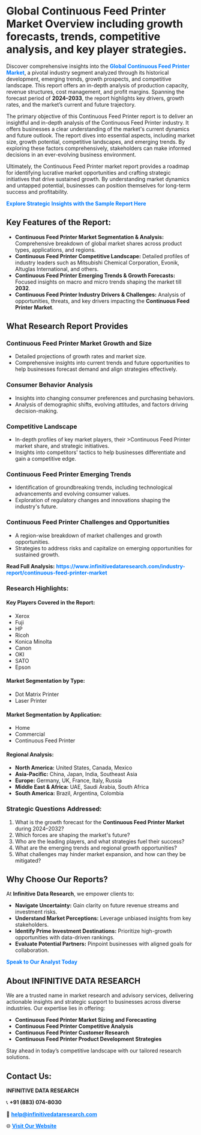 <h1>Global Continuous Feed Printer Market Overview including growth forecasts, trends, competitive analysis, and key player strategies.</h1>
<p>
Discover comprehensive insights into the 
<a href="https://www.infinitivedataresearch.com/industry-report/continuous-feed-printer-market" rel="dofollow" style="color: #007BFF; text-decoration: none;"><strong>Global Continuous Feed Printer Market</strong></a>, a pivotal industry segment analyzed through its historical development, emerging trends, growth prospects, and competitive landscape. This report offers an in-depth analysis of production capacity, revenue structures, cost management, and profit margins. Spanning the forecast period of <strong>2024–2033</strong>, the report highlights key drivers, growth rates, and the market’s current and future trajectory.
</p>
<p>
The primary objective of this Continuous Feed Printer report is to deliver an insightful and in-depth analysis of the Continuous Feed Printer industry. It offers businesses a clear understanding of the market's current dynamics and future outlook. The report dives into essential aspects, including market size, growth potential, competitive landscapes, and emerging trends. By exploring these factors comprehensively, stakeholders can make informed decisions in an ever-evolving business environment.
</p>
<p>
Ultimately, the Continuous Feed Printer market report provides a roadmap for identifying lucrative market opportunities and crafting strategic initiatives that drive sustained growth. By understanding market dynamics and untapped potential, businesses can position themselves for long-term success and profitability.
</p>
<p>
<a href="https://www.infinitivedataresearch.com/request-sample/reportId=110493" style="color: #007BFF; text-decoration: none;"><strong>Explore Strategic Insights with the Sample Report Here</strong></a>
</p>

<h2>Key Features of the Report:</h2>
<ul>
<li><strong>Continuous Feed Printer Market Segmentation & Analysis:</strong> Comprehensive breakdown of global market shares across product types, applications, and regions.</li>
<li><strong>Continuous Feed Printer Competitive Landscape:</strong> Detailed profiles of industry leaders such as Mitsubishi Chemical Corporation, Evonik, Altuglas International, and others.</li>
<li><strong>Continuous Feed Printer Emerging Trends & Growth Forecasts:</strong> Focused insights on macro and micro trends shaping the market till <strong>2032</strong>.</li>
<li><strong>Continuous Feed Printer Industry Drivers & Challenges:</strong> Analysis of opportunities, threats, and key drivers impacting the <strong>Continuous Feed Printer Market</strong>.</li>
</ul>

<h2>What Research Report Provides</h2>
<h3>Continuous Feed Printer Market Growth and Size</h3>
<ul>
<li>Detailed projections of growth rates and market size.</li>
<li>Comprehensive insights into current trends and future opportunities to help businesses forecast demand and align strategies effectively.</li>
</ul>

<h3>Consumer Behavior Analysis</h3>
<ul>
<li>Insights into changing consumer preferences and purchasing behaviors.</li>
<li>Analysis of demographic shifts, evolving attitudes, and factors driving decision-making.</li>
</ul>

<h3>Competitive Landscape</h3>
<ul>
<li>In-depth profiles of key market players, their >Continuous Feed Printer market share, and strategic initiatives.</li>
<li>Insights into competitors' tactics to help businesses differentiate and gain a competitive edge.</li>
</ul>

<h3>Continuous Feed Printer Emerging Trends</h3>
<ul>
<li>Identification of groundbreaking trends, including technological advancements and evolving consumer values.</li>
<li>Exploration of regulatory changes and innovations shaping the industry's future.</li>
</ul>

<h3>Continuous Feed Printer Challenges and Opportunities</h3>
<ul>
<li>A region-wise breakdown of market challenges and growth opportunities.</li>
<li>Strategies to address risks and capitalize on emerging opportunities for sustained growth.</li>
</ul>
<p><strong>Read Full Analysis:</strong> <a href="https://www.infinitivedataresearch.com/industry-report/continuous-feed-printer-market" rel="dofollow" style="color: #007BFF; text-decoration: none;"><strong>https://www.infinitivedataresearch.com/industry-report/continuous-feed-printer-market</strong></a></p>
<h3>Research Highlights:</h3>
<h4>Key Players Covered in the Report:</h4>
<ul><li>Xerox</li><li>Fuji</li><li>HP</li><li>Ricoh</li><li>Konica Minolta</li><li>Canon</li><li>OKI</li><li>SATO</li><li>Epson</li></ul>
<h4>Market Segmentation by Type:</h4>
<ul><li>Dot Matrix Printer</li><li>Laser Printer</li></ul>
<h4>Market Segmentation by Application:</h4>
<ul><li>Home</li><li>Commercial</li><li>Continuous Feed Printer</li></ul>

<h4>Regional Analysis:</h4>
<ul>
<li><strong>North America:</strong> United States, Canada, Mexico</li>
<li><strong>Asia-Pacific:</strong> China, Japan, India, Southeast Asia</li>
<li><strong>Europe:</strong> Germany, UK, France, Italy, Russia</li>
<li><strong>Middle East & Africa:</strong> UAE, Saudi Arabia, South Africa</li>
<li><strong>South America:</strong> Brazil, Argentina, Colombia</li>
</ul>

<h3>Strategic Questions Addressed:</h3>
<ol>
<li>What is the growth forecast for the <strong>Continuous Feed Printer Market</strong> during 2024–2032?</li>
<li>Which forces are shaping the market's future?</li>
<li>Who are the leading players, and what strategies fuel their success?</li>
<li>What are the emerging trends and regional growth opportunities?</li>
<li>What challenges may hinder market expansion, and how can they be mitigated?</li>
</ol>

<h2>Why Choose Our Reports?</h2>
<p>At <strong>Infinitive Data Research</strong>, we empower clients to:</p>
<ul>
<li><strong>Navigate Uncertainty:</strong> Gain clarity on future revenue streams and investment risks.</li>
<li><strong>Understand Market Perceptions:</strong> Leverage unbiased insights from key stakeholders.</li>
<li><strong>Identify Prime Investment Destinations:</strong> Prioritize high-growth opportunities with data-driven rankings.</li>
<li><strong>Evaluate Potential Partners:</strong> Pinpoint businesses with aligned goals for collaboration.</li>
</ul>
<p><a href="https://www.infinitivedataresearch.com/industry-report/continuous-feed-printer-market" rel="dofollow" style="color: #007BFF; text-decoration: none;"><strong>Speak to Our Analyst Today</strong></a></p>

<h2>About INFINITIVE DATA RESEARCH</h2>
<p>We are a trusted name in market research and advisory services, delivering actionable insights and strategic support to businesses across diverse industries. Our expertise lies in offering:</p>
<ul>
<li><strong>Continuous Feed Printer Market Sizing and Forecasting</strong></li>
<li><strong>Continuous Feed Printer Competitive Analysis</strong></li>
<li><strong>Continuous Feed Printer Customer Research</strong></li>
<li><strong>Continuous Feed Printer Product Development Strategies</strong></li>
</ul>
<p>Stay ahead in today’s competitive landscape with our tailored research solutions.</p>

<h2>Contact Us:</h2>
<p><strong>INFINITIVE DATA RESEARCH</strong></p>
<p>📞 <strong>+91 (883) 074-8030</strong></p>
<p>📧 <strong><a href="mailto:help@infinitivedataresearch.com" style="color: #007BFF;">help@infinitivedataresearch.com</a></strong></p>
<p>🌐 <strong><a href="https://www.infinitivedataresearch.com" rel="dofollow" style="color: #007BFF;">Visit Our Website</a></strong></p>